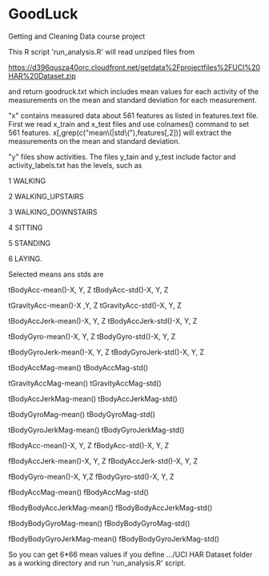 GoodLuck
========

Getting and Cleaning Data course project

  This R script 'run_analysis.R' will read unziped files from

https://d396qusza40orc.cloudfront.net/getdata%2Fprojectfiles%2FUCI%20HAR%20Dataset.zip

and return goodruck.txt which includes mean values for each activity of the measurements on the mean and standard deviation for each measurement.

  "x" contains measured data about 561 features as listed in features.text file. 
First we read x_train and x_test files and use colnames() command to set 561 features.
x[,grep(c("mean\\(|std\\("),features[,2])] will extract the measurements on the mean and standard deviation.

  "y" files show activities. The files y_tain and y_test include factor and activity_labels.txt has the levels, such as 
  
1 WALKING

2 WALKING_UPSTAIRS

3 WALKING_DOWNSTAIRS

4 SITTING

5 STANDING

6 LAYING.


  Selected means ans stds are
  
tBodyAcc-mean()-X, Y, Z           tBodyAcc-std()-X, Y, Z 

tGravityAcc-mean()-X ,Y, Z        tGravityAcc-std()-X, Y, Z  

tBodyAccJerk-mean()-X, Y, Z       tBodyAccJerk-std()-X, Y, Z

tBodyGyro-mean()-X, Y, Z          tBodyGyro-std()-X, Y, Z

tBodyGyroJerk-mean()-X, Y, Z      tBodyGyroJerk-std()-X, Y, Z

tBodyAccMag-mean()                tBodyAccMag-std() 

tGravityAccMag-mean()             tGravityAccMag-std()

tBodyAccJerkMag-mean()            tBodyAccJerkMag-std()

tBodyGyroMag-mean()               tBodyGyroMag-std()

tBodyGyroJerkMag-mean()           tBodyGyroJerkMag-std()

fBodyAcc-mean()-X, Y, Z           fBodyAcc-std()-X, Y, Z

fBodyAccJerk-mean()-X, Y, Z       fBodyAccJerk-std()-X, Y, Z

fBodyGyro-mean()-X, Y,Z           fBodyGyro-std()-X, Y, Z

fBodyAccMag-mean()                fBodyAccMag-std()

fBodyBodyAccJerkMag-mean()        fBodyBodyAccJerkMag-std()

fBodyBodyGyroMag-mean()           fBodyBodyGyroMag-std()

fBodyBodyGyroJerkMag-mean()       fBodyBodyGyroJerkMag-std()


  So you can get 6*66 mean values if you define .../UCI HAR Dataset folder as a working directory and run 'run_analysis.R' script.
